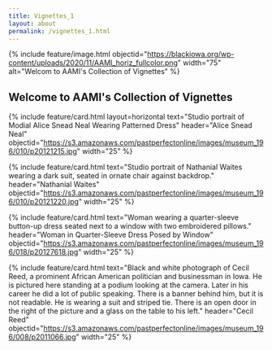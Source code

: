 ```yaml
---
title: Vignettes_1
layout: about
permalink: /vignettes_1.html
---
```


{% include feature/image.html objectid="https://blackiowa.org/wp-content/uploads/2020/11/AAMI_horiz_fullcolor.png" width="75" alt="Welcom to AAMI's Collection of Vignettes" %}

## Welcome to AAMI's Collection of Vignettes

{% include feature/card.html layout=horizontal text="Studio portrait of Modial Alice Snead Neal Wearing Patterned Dress" header="Alice Snead Neal" objectid="https://s3.amazonaws.com/pastperfectonline/images/museum_196/010/p20121215.jpg" width="25" %}

{% include feature/card.html text="Studio portrait of Nathanial Waites wearing a dark suit, seated in ornate chair against backdrop." header="Nathanial Waites" objectid="https://s3.amazonaws.com/pastperfectonline/images/museum_196/010/p20121220.jpg" width="25" %}

{% include feature/card.html text="Woman wearing a quarter-sleeve button-up dress seated next to a window with two embroidered pillows." header="Woman in Quarter-Sleeve Dress Posed by Window" objectid="https://s3.amazonaws.com/pastperfectonline/images/museum_196/018/p20127618.jpg" width="25" %}

{% include feature/card.html text="Black and white photograph of Cecil Reed, a prominent African American politician and businessman in Iowa. He is pictured here standing at a podium looking at the camera. Later in his career he did a lot of public speaking. There is a banner behind him, but it is not readable. He is wearing a suit and striped tie. There is an open door in the right of the picture and a glass on the table to his left." header="Cecil Reed" objectid="https://s3.amazonaws.com/pastperfectonline/images/museum_196/008/p2011066.jpg" width="25" %}